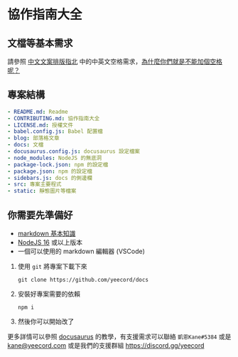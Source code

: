 # 協作指南大全

## 文檔等基本需求

請參照 [中文文案排版指北](https://github.com/sparanoid/chinese-copywriting-guidelines) 中的中英文空格需求，[為什麼你們就是不能加個空格呢？](https://github.com/vinta/pangu.js)

## 專案結構

```yaml
- README.md: Readme
- CONTRIBUTING.md: 協作指南大全
- LICENSE.md: 授權文件
- babel.config.js: Babel 配置檔
- blog: 部落格文章
- docs: 文檔
- docusaurus.config.js: docusaurus 設定檔案
- node_modules: NodeJS 的無底洞
- package-lock.json: npm 的設定檔
- package.json: npm 的設定檔
- sidebars.js: docs 的側邊欄
- src: 專案主要程式
- static: 靜態圖片等檔案
```

## 你需要先準備好

- [markdown 基本知識](https://www.casper.tw/development/2019/11/23/ten-mins-learn-markdown/)
- [NodeJS 16](https://nodejs.org/download) 或以上版本
- 一個可以使用的 markdown 編輯器 (VSCode)

1. 使用 `git` 將專案下載下來

    ```shell
    git clone https://github.com/yeecord/docs
    ```

2. 安裝好專案需要的依賴

    ```shell
    npm i
    ```

3. 然後你可以開始改了

更多詳情可以參照 [docusaurus](https://docusaurus.io/) 的教學，有支援需求可以聯絡 `凱恩Kane#5384` 或是 [kane@yeecord.com](mailto:kane@yeecord.com) 或是我們的支援群組 https://discord.gg/yeecord